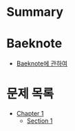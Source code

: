 # Summary

# Baeknote

- [Baeknote에 관하여](./README.typ)

# 문제 목록

- [Chapter 1](./chapter_1.typ)
  - [Section 1](./section_1.typ)
